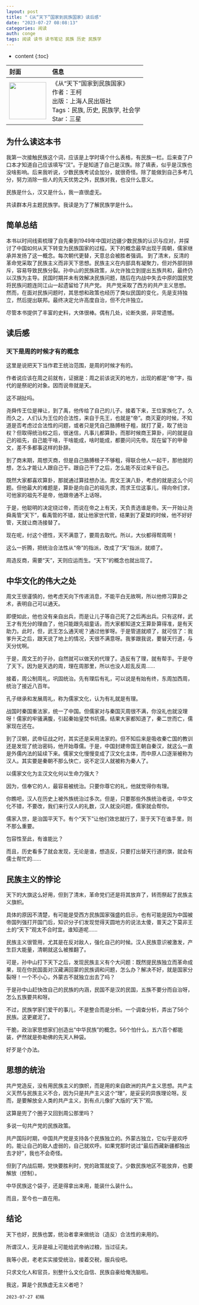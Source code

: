 ```yaml
---
layout: post
title: "《从“天下”国家到民族国家》读后感"
date: "2023-07-27 08:08:13"
categories: 阅读
auth: conge
tags: 阅读 读书 读书笔记 民族 历史 民族学
---
```

* content
{:toc}

|封面|信息|
|:----|:----|
|<img src="https://neodb.social/media/item/goodreads/2023/05/12/2381bb4e-c5df-4206-9b53-e1a60d53cd45.jpg" width="100" /> |《从“天下”国家到民族国家》<br>作者：王柯 <br>出版：上海人民出版社 <br>Tags：民族, 历史, 民族学, 社会学 <br>Star：三星|

## 为什么读这本书

我第一次接触民族这个词，应该是上学时填个什么表格，有民族一栏。后来查了户口本才知道自己应该填写“汉”。于是知道了自己是汉族。除了填表，似乎是汉族也没啥影响。后来我听说，少数民族考试会加分，就很奇怪。除了能做到自己多考几分，努力消除一些人的先天优势之外，民族对我，也没什么意义。

民族是什么，汉又是什么，我一直很虚无。

共读群本月主题民族学。我读是为了了解民族学是什么。





## 简单总结

本书以时间线索梳理了自先秦到1949年中国对边疆少数民族的认识与应对，并探讨了中国如何从天下转变为民族国家的过程。天下的概念最早出现于周朝，儒家继承并发扬了这一概念。每次朝代更替，天意总会被胜者强调。 到了清末，反清的革命党采取了民族主义而非天下思想。民族主义在内部具有凝聚力，但对外部则排斥，容易导致民族分裂。孙中山的民族政策，从允许独立到提出五族共和，最终仍以汉族为主导。民国时期并未有效解决民族问题，随后在内战中失去中原的国民党将民族问题连同江山一起遗留给了共产党。 共产党采取了西方的共产主义思想。然而，在面对民族问题时，其思想和政策也经历了类似民国的变化，先是支持独立，然后提出联邦。最终决定允许高度自治，但不允许独立。 

尽管本书提供了丰富的史料，大体很棒。偶有几处，论断失据，非常遗憾。

## 读后感

### 天下是周的时候才有的概念

这里是说把天下当作君王统治范围，是周的时候才有的。

作者说应该在周之前就有，证据是：周之前该说天的地方，出现的都是“帝”字，指代的是祭祀的对象。因而说帝就是天。

这不胡扯吗。

尧舜传王位是禅让，到了禹，他传给了自己的儿子。接着下来，王位家族化了。久而久之，人们认为王位的合法性，来自于先王，也就是“帝”。商灭夏的时候，不知道是否考虑过合法性的问题，或者只是凭自己胳膊根子粗，就打了夏，取了统治权？但取得统治权之后，很迷信，凡事儿都算卦。而那时候商王算卦，问的就是自己的祖先，自己能干啥，干啥能成，啥时能成，都要问问先帝。现在留下的甲骨文，差不多都事这样的卦辞。

到了商末期，周想灭商，但是自己胳膊根子不够粗，得联合他人一起干，那他就的想，怎么才能让人跟自己干。跟自己干了之后，怎么能不反过来干自己。

既然大家都喜欢算卦，那就通过算挂想办法。周文王演八卦，考虑的就是这么个问题。但他最大的难题是，算卦是向自己的祖先求，而求王位这事儿，得向帝们求，可他家的祖先不是帝，他跟帝通不上话呀。

于是，他聪明的决定绕过帝，而说在帝之上有天，天负责选谁是帝。天一开始让尧舜禹管“天下”，看禹管的不错，就让他家世代管，结果到了夏桀的时候，他不好好管，天就让商汤接替了。

现在呢，纣这个德性，天不满意了，要周去取代。所以，大伙都得帮周啊！

这么一折腾，把统治合法性从“帝”的指派，改成了“天”指派，就顺了。

周造反商，需要“天”，天则应运而生。“天下”的概念也就出现了。

## 中华文化的伟大之处

周文王很谨慎的，他考虑天向下传递消息，不能平白无故啊，所以他修习算卦之术，表明自己可以通天。

即便如此，他也没有亲自出兵，而是让儿子等自己死了之后再出兵。只有这样，武王才有充分的理由了，他只能跟先祖童话，而大家都知道文王算卦算得准，是有天助力。此时，但，武王怎么通天呢？通过他爹呀。于是管道就顺了，就可信了：我爹升天之后，跟天说了地上的情况，天很不满意呀。我爹跟我说，要替天行道，与天分忧啊。

于是，周文王的子孙，自然就可以做天的代理了。造反有了理，就有帮手。于是夺了天下。因为是天选的周，理在周那里，所以也没人趁乱反周……

接着，周公制周礼，巩固统治。先有理后有礼，可以说是有始有终，东周加西周，统治了接近八百年。

孔子继承和发展周礼，称为儒家文化，认为有礼就是有理。

战国时秦国重法家，统一了中国。但儒家对与秦国灭周很不满，你没礼也就没理呀！儒家的牢骚满腹，引起秦始皇焚书坑儒。结果大家都知道了，秦二世而亡，儒家现在还在。

到了汉朝，武帝征战之时，其实还是采用法家的。但不知后来是吸收秦亡国的教训还是发现了统治密码，他开始尊儒。于是，中国封建帝国王朝自秦汉，就这么一直是外儒内法的延续下来。儒家文化慢慢变成了汉文化主体，而中原人口逐渐被称为汉人。其实要是秦朝不那么快亡，说不定汉人就被称为秦人了。

以儒家文化为主汉文化何以生命力强大？

因为，信奉它的人，最容易被统治。只要你尊它的礼，他就觉得你有理。

你瞧吧，汉人在历史上被外族统治过多次。但是，只要那些外族统治者说，中华文化不错，不要改，我们来行汉人的礼数，汉人就没问题，儒家就会帮你。

儒家入世，是治国平天下。有个“天下”让他们效忠就行了，至于天下在谁手里，则不那么重要。

包容性至此，有谁能比？

而且，历史看多了就会发现，无论是谁，想造反，只要打出替天行道的旗，就会有儒士帮忙的……

## 民族主义的悖论

天下的大旗这么好用，但到了清末，革命党们还是将其放弃了，转而祭起了民族主义旗帜。

具体的原因不清楚，有可能是受西方民族国家强盛的启示，也有可能是因为中国被帝国列强打开国门后，知识分子们发现觉得天圆地方的说法太傻，普天之下莫非王土的“天下”观太不合时宜。谁知道呢……

民族主义很管用，尤其是在反对敌人，强化自己的时候。汉人民族意识被激发，产生巨大能量，清朝就这么被推翻了。

可是，孙中山打下天下之后，发现民族主义有个大问题：既然提民族独立而革命成果，现在你民国面对汉藏满回蒙的民族调和问题，怎么办？解决不好，就是国家分裂呀！一个不小心，外蒙古不就独立出去了吗？

于是孙中山赶快改自己的民族的内涵，民国不是汉的民国，五族不要分而自治呀，怎么五族要共和呀。

不过，民族学家们爱干的事儿，不是整合而是分析。一个调查分析，弄出了56个民族。这更崴泥了。

干脆，政治家思想家们创造出“中华民族”的概念。56个怕什么，五六百个都能装，俨然就是弥勒佛的先天人种袋。

好歹是个办法。

## 思想的统治

共产党造反，没有用民族主义的旗帜，而是用的来自欧洲的共产主义思想。共产主义天然与民族主义不合，因为只是共产主义这个“理”，是妥妥的异族理论呀。反而，是要解放全人类的共产主义，到有点儿像扩大版的“天下”观。

这算是兜了个圈子又回到周公那里吗？

多说一句共产党的民族政策。

共产国际时期，中国共产党是支持各个民族独立的。外蒙古独立，它似乎是欢呼的。能让自己的敌人虚弱的，自己就欢呼。如果党那时说过“最后西藏新疆都独出去才好”，我也不会奇怪。

但到了内战后期，党快要胜利时，党的政策就变了。少数民族地区不能放弃，也要解放（控制）。

中华民族这个袋子，还是得拿出来用，能装什么装什么。

而且，至今也一直在用。

## 结论

天下也好，民族也罢，统治者拿来做统治（造反）合法性的来用的。

所谓汉人，无非是祖上可能给武帝纳过粮，当过征夫。

我等小民，老老实实接受统治，接着交税，服兵役吧。

只求文化人和官员，别整什么文化自信、民族自豪给俺洗脑啦。

我这，算是个民族虚无主义者吧？

```
2023-07-27 初稿
```

